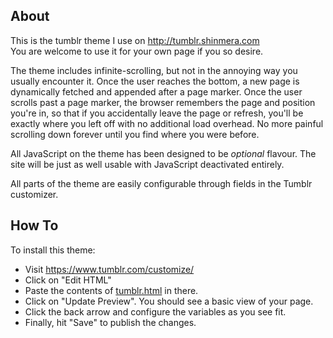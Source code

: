 ## About
This is the tumblr theme I use on <http://tumblr.shinmera.com>  
You are welcome to use it for your own page if you so desire.

The theme includes infinite-scrolling, but not in the annoying way you usually encounter it. Once the user reaches the bottom, a new page is dynamically fetched and appended after a page marker. Once the user scrolls past a page marker, the browser remembers the page and position you're in, so that if you accidentally leave the page or refresh, you'll be exactly where you left off with no additional load overhead. No more painful scrolling down forever until you find where you were before.

All JavaScript on the theme has been designed to be *optional* flavour. The site will be just as well usable with JavaScript deactivated entirely.

All parts of the theme are easily configurable through fields in the Tumblr customizer.

## How To
To install this theme: 

* Visit <https://www.tumblr.com/customize/>
* Click on "Edit HTML"
* Paste the contents of [tumblr.html](https://raw.githubusercontent.com/Shinmera/tumblr-theme/gh-pages/tumblr.html) in there. 
* Click on "Update Preview". You should see a basic view of your page. 
* Click the back arrow and configure the variables as you see fit. 
* Finally, hit "Save" to publish the changes.
